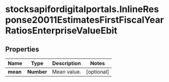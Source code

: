 # stocksapifordigitalportals.InlineResponse20011EstimatesFirstFiscalYearRatiosEnterpriseValueEbit

## Properties

Name | Type | Description | Notes
------------ | ------------- | ------------- | -------------
**mean** | **Number** | Mean value. | [optional] 



